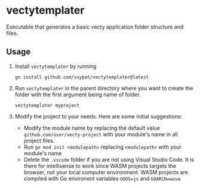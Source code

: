 # vectytemplater
Executable that generates a basic vecty application folder structure and files.

## Usage
1. Install `vectytemplater` by running

    ```shell
    go install github.com/soypat/vectytemplater@latest
    ```

2. Run `vectytemplater` in the parent directory where you want to create the folder with the first argument being name of folder.

    ```shell
    vectytemplater myproject
    ```

3. Modify the project to your needs. Here are some initial suggestions:
    * Modify the module name by replacing the default value `github.com/user/vecty-project` with your module's name in all project files.
    * Run `go mod init <modulepath>` replacing `<modulepath>` with your module's name
    * Delete the `.vscode` folder if you are not using Visual Studio Code. It is there for intellisense to work since WASM projects targets the browser, not your local computer environment. WASM projects are compiled with Go environent variables `GOOS=js` and `GOARCH=wasm`.